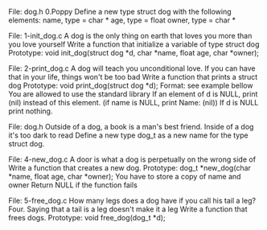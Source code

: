 File: dog.h
0.Poppy
Define a new type struct dog with the following elements:
name, type = char *
age, type = float
owner, type = char *

File: 1-init_dog.c
A dog is the only thing on earth that loves you more than you love yourself
Write a function that initialize a variable of type struct dog
Prototype: void init_dog(struct dog *d, char *name, float age, char *owner);

File: 2-print_dog.c
A dog will teach you unconditional love. If you can have that in your life, things won't be too bad
Write a function that prints a struct dog
Prototype: void print_dog(struct dog *d);
Format: see example bellow
You are allowed to use the standard library
If an element of d is NULL, print (nil) instead of this element. (if name is NULL, print Name: (nil))
If d is NULL print nothing.

File: dog.h
Outside of a dog, a book is a man's best friend. Inside of a dog it's too dark to read
Define a new type dog_t as a new name for the type struct dog.

File: 4-new_dog.c
A door is what a dog is perpetually on the wrong side of
Write a function that creates a new dog.
Prototype: dog_t *new_dog(char *name, float age, char *owner);
You have to store a copy of name and owner
Return NULL if the function fails

File: 5-free_dog.c
How many legs does a dog have if you call his tail a leg? Four. Saying that a tail is a leg doesn't make it a leg
Write a function that frees dogs.
Prototype: void free_dog(dog_t *d);
